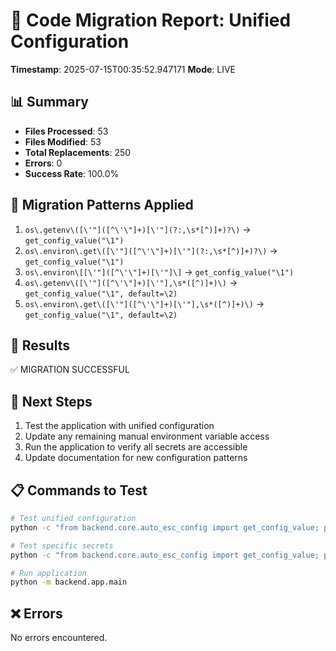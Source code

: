 # 🔄 Code Migration Report: Unified Configuration

**Timestamp**: 2025-07-15T00:35:52.947171
**Mode**: LIVE

## 📊 Summary
- **Files Processed**: 53
- **Files Modified**: 53
- **Total Replacements**: 250
- **Errors**: 0
- **Success Rate**: 100.0%

## 🔄 Migration Patterns Applied
1. `os\.getenv\([\'"]([^\'\"]+)[\'"](?:,\s*[^)]+)?\)` → `get_config_value("\1")`
2. `os\.environ\.get\([\'"]([^\'\"]+)[\'"](?:,\s*[^)]+)?\)` → `get_config_value("\1")`
3. `os\.environ\[[\'"]([^\'\"]+)[\'"]\]` → `get_config_value("\1")`
4. `os\.getenv\([\'"]([^\'\"]+)[\'"],\s*([^)]+)\)` → `get_config_value("\1", default=\2)`
5. `os\.environ\.get\([\'"]([^\'\"]+)[\'"],\s*([^)]+)\)` → `get_config_value("\1", default=\2)`

## 🎯 Results
✅ MIGRATION SUCCESSFUL

## 🔧 Next Steps
1. Test the application with unified configuration
2. Update any remaining manual environment variable access
3. Run the application to verify all secrets are accessible
4. Update documentation for new configuration patterns

## 📋 Commands to Test
```bash
# Test unified configuration
python -c "from backend.core.auto_esc_config import get_config_value; print('Config system working!')"

# Test specific secrets
python -c "from backend.core.auto_esc_config import get_config_value; print('OpenAI key: ' + str(get_config_value('openai_api_key')[:10]) + '...')"

# Run application
python -m backend.app.main
```

## ❌ Errors
No errors encountered.
